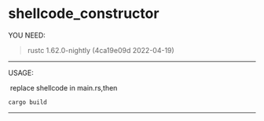 # shellcode_constructor

YOU NEED:

> rustc 1.62.0-nightly (4ca19e09d 2022-04-19)



------

USAGE:

​	replace shellcode in main.rs,then

```
cargo build
```

------

